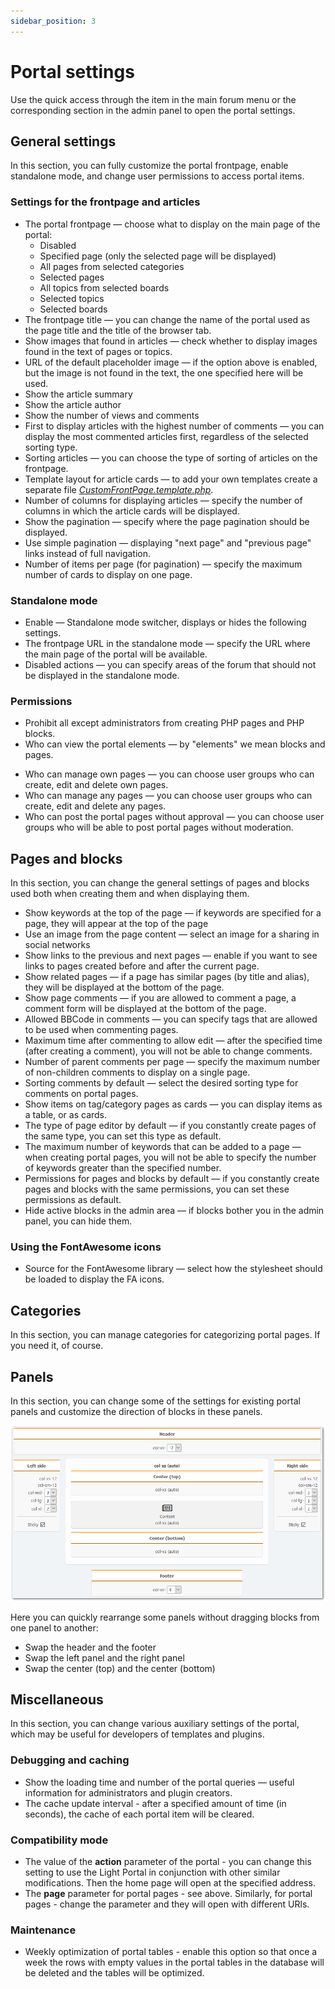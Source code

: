 ```yaml
---
sidebar_position: 3
---
```


# Portal settings
Use the quick access through the item in the main forum menu or the corresponding section in the admin panel to open the portal settings.

## General settings
In this section, you can fully customize the portal frontpage, enable standalone mode, and change user permissions to access portal items.

### Settings for the frontpage and articles

* The portal frontpage — choose what to display on the main page of the portal:
    * Disabled
    * Specified page (only the selected page will be displayed)
    * All pages from selected categories
    * Selected pages
    * All topics from selected boards
    * Selected topics
    * Selected boards
* The frontpage title — you can change the name of the portal used as the page title and the title of the browser tab.
* Show images that found in articles — check whether to display images found in the text of pages or topics.
* URL of the default placeholder image — if the option above is enabled, but the image is not found in the text, the one specified here will be used.
* Show the article summary
* Show the article author
* Show the number of views and comments
* First to display articles with the highest number of comments — you can display the most commented articles first, regardless of the selected sorting type.
* Sorting articles — you can choose the type of sorting of articles on the frontpage.
* Template layout for article cards — to add your own templates create a separate file _[CustomFrontPage.template.php](/how-to/create-layout)_.
* Number of columns for displaying articles — specify the number of columns in which the article cards will be displayed.
* Show the pagination — specify where the page pagination should be displayed.
* Use simple pagination — displaying "next page" and "previous page" links instead of full navigation.
* Number of items per page (for pagination) — specify the maximum number of cards to display on one page.

### Standalone mode

* Enable — Standalone mode switcher, displays or hides the following settings.
* The frontpage URL in the standalone mode — specify the URL where the main page of the portal will be available.
* Disabled actions — you can specify areas of the forum that should not be displayed in the standalone mode.

### Permissions

* Prohibit all except administrators from creating PHP pages and PHP blocks.
* Who can view the portal elements — by "elements" we mean blocks and pages.
<!--* Who can manage own blocks — you can choose user groups who can create, edit and delete blocks, visible only to them.-->
* Who can manage own pages — you can choose user groups who can create, edit and delete own pages.
* Who can manage any pages — you can choose user groups who can create, edit and delete any pages.
* Who can post the portal pages without approval — you can choose user groups who will be able to post portal pages without moderation.

## Pages and blocks
In this section, you can change the general settings of pages and blocks used both when creating them and when displaying them.

* Show keywords at the top of the page — if keywords are specified for a page, they will appear at the top of the page
* Use an image from the page content — select an image for a sharing in social networks
* Show links to the previous and next pages — enable if you want to see links to pages created before and after the current page.
* Show related pages — if a page has similar pages (by title and alias), they will be displayed at the bottom of the page.
* Show page comments — if you are allowed to comment a page, a comment form will be displayed at the bottom of the page.
* Allowed BBCode in comments — you can specify tags that are allowed to be used when commenting pages.
* Maximum time after commenting to allow edit — after the specified time (after creating a comment), you will not be able to change comments.
* Number of parent comments per page — specify the maximum number of non-children comments to display on a single page.
* Sorting comments by default — select the desired sorting type for comments on portal pages.
* Show items on tag/category pages as cards — you can display items as a table, or as cards.
* The type of page editor by default — if you constantly create pages of the same type, you can set this type as default.
* The maximum number of keywords that can be added to a page — when creating portal pages, you will not be able to specify the number of keywords greater than the specified number.
* Permissions for pages and blocks by default — if you constantly create pages and blocks with the same permissions, you can set these permissions as default.
* Hide active blocks in the admin area — if blocks bother you in the admin panel, you can hide them.

### Using the FontAwesome icons
* Source for the FontAwesome library — select how the stylesheet should be loaded to display the FA icons.

## Categories
In this section, you can manage categories for categorizing portal pages. If you need it, of course.

## Panels
In this section, you can change some of the settings for existing portal panels and customize the direction of blocks in these panels.

![Panels](panels.png)

Here you can quickly rearrange some panels without dragging blocks from one panel to another:
* Swap the header and the footer
* Swap the left panel and the right panel
* Swap the center (top) and the center (bottom)

## Miscellaneous
In this section, you can change various auxiliary settings of the portal, which may be useful for developers of templates and plugins.

### Debugging and caching

* Show the loading time and number of the portal queries — useful information for administrators and plugin creators.
* The cache update interval - after a specified amount of time (in seconds), the cache of each portal item will be cleared.

### Compatibility mode
* The value of the **action** parameter of the portal - you can change this setting to use the Light Portal in conjunction with other similar modifications. Then the home page will open at the specified address.
* The **page** parameter for portal pages - see above. Similarly, for portal pages - change the parameter and they will open with different URls.

### Maintenance
* Weekly optimization of portal tables - enable this option so that once a week the rows with empty values in the portal tables in the database will be deleted and the tables will be optimized.